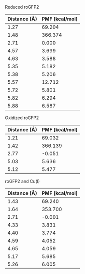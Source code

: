 Reduced roGFP2

| Distance (Å) | PMF [kcal/mol] |
|-----------|-----------|
| 1.27 | 69.204 |
| 1.48 | 366.374 |
| 2.71 | 0.000 |
| 4.57 | 3.699 |
| 4.63 | 3.588 |
| 5.35 | 5.182 |
| 5.38 | 5.206 |
| 5.57 | 12.712 |
| 5.72 | 5.801 |
| 5.82 | 6.294 |
| 5.88 | 6.587 |

Oxidized roGFP2

| Distance (Å) | PMF [kcal/mol] |
|-----------|-----------|
| 1.21 | 69.032 |
| 1.42 | 366.139 |
| 2.77 | -0.051 |
| 5.03 | 5.636 |
| 5.12 | 5.477 |

roGFP2 and Cu(I)

| Distance (Å) | PMF [kcal/mol] |
|-----------|-----------|
| 1.43 | 69.240 |
| 1.64 | 353.700 |
| 2.71 | -0.001 |
| 4.33 | 3.831 |
| 4.40 | 3.774 |
| 4.59 | 4.052 |
| 4.65 | 4.059 |
| 5.17 | 5.685 |
| 5.26 | 6.005 |

